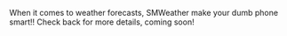 When it comes to weather forecasts, SMWeather make your dumb phone smart!!
Check back for more details, coming soon!